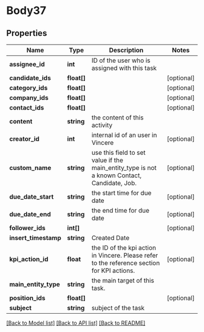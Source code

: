 # Body37

## Properties
Name | Type | Description | Notes
------------ | ------------- | ------------- | -------------
**assignee_id** | **int** | ID of the user who is assigned with this task | 
**candidate_ids** | **float[]** |  | [optional] 
**category_ids** | **float[]** |  | [optional] 
**company_ids** | **float[]** |  | [optional] 
**contact_ids** | **float[]** |  | [optional] 
**content** | **string** | the content of this activity | 
**creator_id** | **int** | internal id of an user in Vincere | [optional] 
**custom_name** | **string** | use this field to set value if the main_entity_type is not a known Contact, Candidate, Job. | [optional] 
**due_date_start** | **string** | the start time for due date | [optional] 
**due_date_end** | **string** | the end time for due date | [optional] 
**follower_ids** | **int[]** |  | [optional] 
**insert_timestamp** | **string** | Created Date | 
**kpi_action_id** | **float** | the ID of the kpi action in Vincere. Please refer to the reference section for KPI actions. | [optional] 
**main_entity_type** | **string** | the main target of this task. | 
**position_ids** | **float[]** |  | [optional] 
**subject** | **string** | subject of the task | 

[[Back to Model list]](../../README.md#documentation-for-models) [[Back to API list]](../../README.md#documentation-for-api-endpoints) [[Back to README]](../../README.md)

